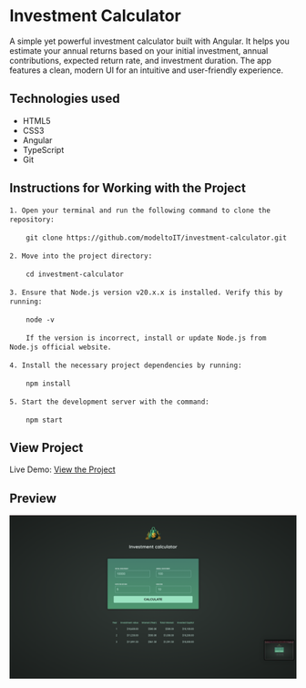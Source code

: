 
# Investment Calculator

A simple yet powerful investment calculator built with Angular. It helps you estimate your annual returns based on your initial investment, annual contributions, expected return rate, and investment duration. The app features a clean, modern UI for an intuitive and user-friendly experience.

## Technologies used
* HTML5
* CSS3
* Angular
* TypeScript
* Git

## Instructions for Working with the Project

	1. Open your terminal and run the following command to clone the repository:
    
        git clone https://github.com/modeltoIT/investment-calculator.git
    
    2. Move into the project directory:

        cd investment-calculator
    
    3. Ensure that Node.js version v20.x.x is installed. Verify this by running:
    
        node -v
    
        If the version is incorrect, install or update Node.js from Node.js official website.
        
    4. Install the necessary project dependencies by running:
    
        npm install

    5. Start the development server with the command:

        npm start

## View Project

Live Demo: [View the Project](https://modeltoit.github.io/investment-calculator/)

## Preview

![Preview](./src/images/preview.png)
